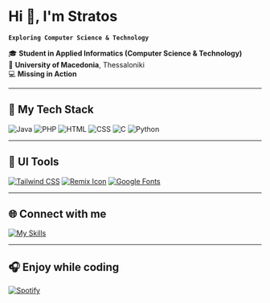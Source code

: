 # Hi 👋, I'm Stratos

**`Exploring Computer Science & Technology`**

🎓 **Student in Applied Informatics (Computer Science & Technology)**  
📍 **University of Macedonia**, Thessaloniki  
💻 **Missing in Action** 

---

## 🚀 My Tech Stack

![Java](https://img.shields.io/badge/Java-%23ED8B00.svg?style=flat&logo=java&logoColor=white)
![PHP](https://img.shields.io/badge/PHP-%23777BB4.svg?style=flat&logo=php&logoColor=white)
![HTML](https://img.shields.io/badge/HTML-%23E34F26.svg?style=flat&logo=html5&logoColor=white)
![CSS](https://img.shields.io/badge/CSS-%231572B6.svg?style=flat&logo=css3&logoColor=white)
![C](https://img.shields.io/badge/C-%2300599C.svg?style=flat&logo=c&logoColor=white)
![Python](https://img.shields.io/badge/Python-%233776AB.svg?style=flat&logo=python&logoColor=white)


---

## 🎨 UI Tools

[![Tailwind CSS](https://img.shields.io/badge/Tailwind%20CSS-Color%20Generator-blue?logo=tailwindcss&logoColor=white)](https://uicolors.app/create)
[![Remix Icon](https://img.shields.io/badge/Remix%20Icon-Open%20Source%20Icons-lightgrey?logo=remixicon&logoColor=black)](https://remixicon.com)
[![Google Fonts](https://img.shields.io/badge/Google%20Fonts-Browse%20Fonts-4285F4?logo=googlefonts&logoColor=white)](https://fonts.google.com)

---

## 🌐 Connect with me

[![My Skills](https://skillicons.dev/icons?i=instagram,linkedin,twitter,gmail,discord)](https://skillicons.dev)

---

## 🎧 Enjoy while coding

[![Spotify](https://img.shields.io/badge/Spotify-Playlist-1DB954?logo=spotify&logoColor=white)](https://open.spotify.com/playlist/56YzMTJxRBPqICLkHnaEnK?si=0733db6655a14769)
